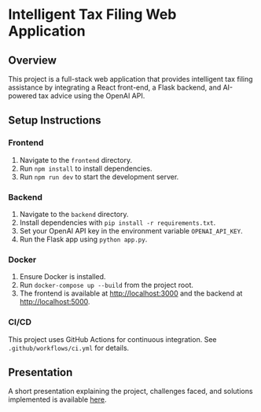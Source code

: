 # Intelligent Tax Filing Web Application

## Overview
This project is a full-stack web application that provides intelligent tax filing assistance by integrating a React front-end, a Flask backend, and AI-powered tax advice using the OpenAI API.

## Setup Instructions

### Frontend
1. Navigate to the `frontend` directory.
2. Run `npm install` to install dependencies.
3. Run `npm run dev` to start the development server.

### Backend
1. Navigate to the `backend` directory.
2. Install dependencies with `pip install -r requirements.txt`.
3. Set your OpenAI API key in the environment variable `OPENAI_API_KEY`.
4. Run the Flask app using `python app.py`.

### Docker
1. Ensure Docker is installed.
2. Run `docker-compose up --build` from the project root.
3. The frontend is available at [http://localhost:3000](http://localhost:3000) and the backend at [http://localhost:5000](http://localhost:5000).

### CI/CD
This project uses GitHub Actions for continuous integration. See `.github/workflows/ci.yml` for details.

## Presentation
A short presentation explaining the project, challenges faced, and solutions implemented is available [here](#).

